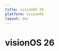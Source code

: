 ```yaml
---
title: visionOS 26
platform: visionOS
layout: doc
---
```


# visionOS 26

<BetaFeatures 
  title="visionOS 26" 
  platform="visionOS"
/>


<LatestFeatures 
  title="visionOS 26" 
  platform="visionOS"
  dataPath="/v2/visionos_data_feed.json"
  linksData="/v1/essential_links.json"
/>

<SecurityInfo 
  title="visionOS 26" 
  platform="visionOS" 
  dataPath="/v2/visionos_data_feed.json" 
/>
